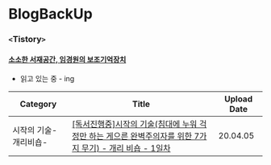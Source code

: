 # BlogBackUp

### `<`Tistory`>`

#### [소소한 서재공간, 임경원의 보조기억장치](https://librarlimk1.tistory.com/)

- 읽고 있는 중 - ing

| Category              | Title                                                        | Upload Date |
| --------------------- | ------------------------------------------------------------ | ----------- |
| 시작의 기술-개리비숍- | [[독서진행중]시작의 기술(침대에 누워 걱정만 하는 게으른 완벽주의자를 위한 7가지 무기) - 개리 비숍 - 1일차](https://librarlimk1.tistory.com/2?category=844079) | 20.04.05    |

